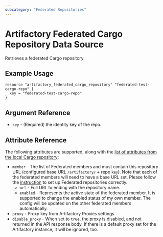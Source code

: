 ```yaml
---
subcategory: "Federated Repositories"
---
```

# Artifactory Federated Cargo Repository Data Source

Retrieves a federated Cargo repository.

## Example Usage

```hcl
resource "artifactory_federated_cargo_repository" "federated-test-cargo-repo" {
  key = "federated-test-cargo-repo"
}
```

## Argument Reference

* `key` - (Required) the identity key of the repo.

## Attribute Reference

The following attributes are supported, along with the [list of attributes from the local Cargo repository](local_cargo_repository.md):

* `member` - The list of Federated members and must contain this repository URL (configured base URL
  `/artifactory/` + repo `key`). Note that each of the federated members will need to have a base URL set.
  Please follow the [instruction](https://www.jfrog.com/confluence/display/JFROG/Working+with+Federated+Repositories#WorkingwithFederatedRepositories-SettingUpaFederatedRepository)
  to set up Federated repositories correctly.
  * `url` - Full URL to ending with the repository name.
  * `enabled` - Represents the active state of the federated member. It is supported to change the enabled
    status of my own member. The config will be updated on the other federated members automatically.
* `proxy` - Proxy key from Artifactory Proxies settings.
* `disable_proxy` - When set to `true`, the proxy is disabled, and not returned in the API response body. If there is a default proxy set for the Artifactory instance, it will be ignored, too.
